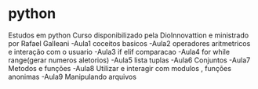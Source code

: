 # python
Estudos em python
Curso disponibilizado pela DioInnovattion e ministrado por Rafael Galleani
-Aula1 coceitos basicos
-Aula2 operadores aritmetricos e interação com o usuario
-Aula3 if elif comparacao
-Aula4 for while range(gerar numeros aletorios)
-Aula5 lista tuplas 
-Aula6 Conjuntos
-Aula7 Metodos e funções
-Aula8 Utilizar e interagir com modulos , funções anonimas
-Aula9 Manipulando arquivos



